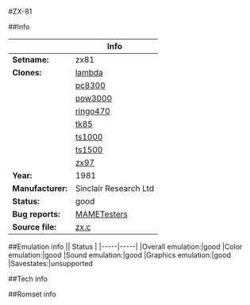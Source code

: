 #ZX-81

##Info

||Info|
|-----|-----|
|**Setname:**|zx81
|**Clones:**|[lambda](lambda.md)
||[pc8300](pc8300.md)
||[pow3000](pow3000.md)
||[ringo470](ringo470.md)
||[tk85](tk85.md)
||[ts1000](ts1000.md)
||[ts1500](ts1500.md)
||[zx97](zx97.md)
|**Year:**|1981
|**Manufacturer:**|Sinclair Research Ltd
|**Status:**|good
|**Bug reports:**|[MAMETesters](http://mametesters.org/view_all_set.php?type=1&temporary=y&search=zx.c)
|**Source file:**|[zx.c](https://github.com/mamedev/mame/blob/master/src/mess/drivers/zx.c)

##Emulation info
|| Status |
|-----|-----|
|Overall emulation:|good
|Color emulation:|good
|Sound emulation:|good
|Graphics emulation:|good
|Savestates:|unsupported

##Tech info

##Romset info

<!--- START OF EDITED COMMENT DO NOT TOUCH TEXT ABOVE-->

